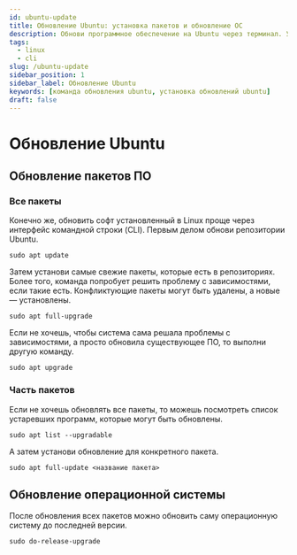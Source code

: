 ```yaml
---
id: ubuntu-update
title: Обновление Ubuntu: установка пакетов и обновление ОС
description: Обнови программное обеспечение на Ubuntu через терминал. Узнай как обновить Ubuntu до новой версии используя одну команду в командной строке.
tags:
  - linux
  - cli
slug: /ubuntu-update
sidebar_position: 1
sidebar_label: Обновление Ubuntu
keywords: [команда обновления ubuntu, установка обновлений ubuntu]
draft: false
---
```


# Обновление Ubuntu


## Обновление пакетов ПО
### Все пакеты

Конечно же, обновить софт установленный в Linux проще через интерфейс командной строки (CLI). Первым делом обнови репозитории Ubuntu.

```shell
sudo apt update
```

Затем установи самые свежие пакеты, которые есть в репозиториях. Более того, команда попробует решить проблему с зависимостями, если такие есть. Конфликтующие пакеты могут быть удалены, а новые — установлены.

```shell
sudo apt full-upgrade
```
Если не хочешь, чтобы система сама решала проблемы с зависимостями, а просто обновила существующее ПО, то выполни другую команду.

```shell
sudo apt upgrade
```

### Часть пакетов
Если не хочешь обновлять все пакеты, то можешь посмотреть список устаревших программ, которые могут быть обновлены.

```shell
sudo apt list --upgradable
```

А затем установи обновление для конкретного пакета.

```shell
sudo apt full-update <название пакета>
```

## Обновление операционной системы

После обновления всех пакетов можно обновить саму операционную систему до последней версии.

```shell
sudo do-release-upgrade
```